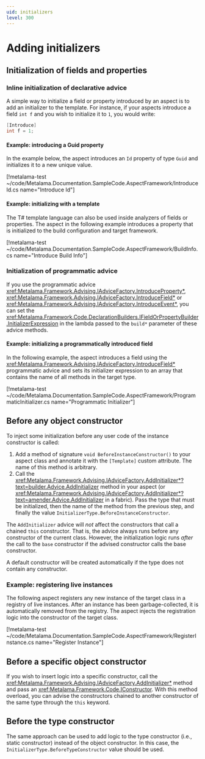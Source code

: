 ```yaml
---
uid: initializers
level: 300
---
```


# Adding initializers

## Initialization of fields and properties

### Inline initialization of declarative advice

A simple way to initialize a field or property introduced by an aspect is to add an initializer to the template. For instance, if your aspects introduce a field `int f` and you wish to initialize it to `1`, you would write:

 ```cs
 [Introduce]
 int f = 1;
 ```

#### Example: introducing a Guid property

In the example below, the aspect introduces an `Id` property of type `Guid` and initializes it to a new unique value.

[!metalama-test ~/code/Metalama.Documentation.SampleCode.AspectFramework/IntroduceId.cs name="Introduce Id"]

#### Example: initializing with a template

The T# template language can also be used inside analyzers of fields or properties. The aspect in the following example introduces a property that is initialized to the build configuration and target framework.

[!metalama-test ~/code/Metalama.Documentation.SampleCode.AspectFramework/BuildInfo.cs name="Introduce Build Info"]

### Initialization of programmatic advice

If you use the programmatic advice <xref:Metalama.Framework.Advising.IAdviceFactory.IntroduceProperty*>, <xref:Metalama.Framework.Advising.IAdviceFactory.IntroduceField*> or <xref:Metalama.Framework.Advising.IAdviceFactory.IntroduceEvent*>, you can set the <xref:Metalama.Framework.Code.DeclarationBuilders.IFieldOrPropertyBuilder.InitializerExpression> in the lambda passed to the `build*` parameter of these advice methods.

#### Example: initializing a programmatically introduced field

In the following example, the aspect introduces a field using the <xref:Metalama.Framework.Advising.IAdviceFactory.IntroduceField*> programmatic advice and sets its initializer expression to an array that contains the name of all methods in the target type.

[!metalama-test ~/code/Metalama.Documentation.SampleCode.AspectFramework/ProgrammaticInitializer.cs name="Programmatic Initializer"]

## Before any object constructor

To inject some initialization before any user code of the instance constructor is called:

1. Add a method of signature `void BeforeInstanceConstructor()` to your aspect class and annotate it with the `[Template]` custom attribute. The name of this method is arbitrary.
2. Call the <xref:Metalama.Framework.Advising.IAdviceFactory.AddInitializer*?text=builder.Advice.AddInitializer> method in your aspect (or <xref:Metalama.Framework.Advising.IAdviceFactory.AddInitializer*?text=amender.Advice.AddInitializer> in a fabric). Pass the type that must be initialized, then the name of the method from the previous step, and finally the value `InitializerType.BeforeInstanceConstructor`.

The `AddInitializer` advice will _not_ affect the constructors that call a chained `this` constructor. That is, the advice always runs before any constructor of the current class. However, the initialization logic runs _after_ the call to the `base` constructor if the advised constructor calls the base constructor.

A default constructor will be created automatically if the type does not contain any constructor.

### Example: registering live instances

The following aspect registers any new instance of the target class in a registry of live instances. After an instance has been garbage-collected, it is automatically removed from the registry. The aspect injects the registration logic into the constructor of the target class.

[!metalama-test ~/code/Metalama.Documentation.SampleCode.AspectFramework/RegisterInstance.cs name="Register Instance"]

## Before a specific object constructor

If you wish to insert logic into a specific constructor, call the <xref:Metalama.Framework.Advising.IAdviceFactory.AddInitializer*> method and pass an <xref:Metalama.Framework.Code.IConstructor>. With this method overload, you can advise the constructors chained to another constructor of the same type through the `this` keyword.

## Before the type constructor

The same approach can be used to add logic to the type constructor (i.e., static constructor) instead of the object constructor. In this case, the `InitializerType.BeforeTypeConstructor` value should be used.


